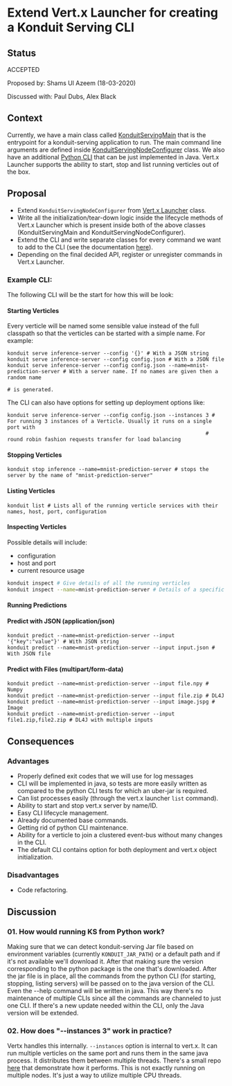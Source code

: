# Extend Vert.x Launcher for creating a Konduit Serving CLI

## Status
ACCEPTED

Proposed by: Shams Ul Azeem (18-03-2020)

Discussed with: Paul Dubs, Alex Black

## Context

Currently, we have a main class called [KonduitServingMain](https://github.com/KonduitAI/konduit-serving/blob/45af79d15abe4912ccd81e78c9d215306472036e/konduit-serving-core/src/main/java/ai/konduit/serving/configprovider/KonduitServingMain.java) that is the entrypoint for a konduit-serving application to run. The main command line arguments are defined inside [KonduitServingNodeConfigurer](https://github.com/KonduitAI/konduit-serving/blob/e791741b80721980f8b66a35ed42f20b30612d5c/konduit-serving-core/src/main/java/ai/konduit/serving/configprovider/KonduitServingNodeConfigurer.java) class. We also have an additional [Python CLI](https://github.com/KonduitAI/konduit-serving/blob/7965965b58217f2b4d983fd41aaea013264491ee/python/cli.py) that can be just implemented in Java. Vert.x Launcher supports the ability to start, stop and list running verticles out of the box.

## Proposal

- Extend `KonduitServingNodeConfigurer` from [Vert.x Launcher](https://vertx.io/docs/vertx-core/java/#_the_vert_x_launcher) class. 
- Write all the initialization/tear-down logic inside the lifecycle methods of Vert.x Launcher which is present inside both of the above classes (KonduitServingMain and KonduitServingNodeConfigurer). 
- Extend the CLI and write separate classes for every command we want to add to the CLI (see the documentation [here](https://vertx.io/docs/vertx-core/java/#_extending_the_vert_x_launcher)). 
- Depending on the final decided API, register or unregister commands in Vert.x Launcher.

### Example CLI:

The following CLI will be the start for how this will be look:

#### Starting Verticles

Every verticle will be named some sensible value instead of the full classpath so that the verticles can be started with a simple name. For example:

    konduit serve inference-server --config '{}' # With a JSON string
    konduit serve inference-server --config config.json # With a JSON file
    konduit serve inference-server --config config.json --name=mnist-prediction-server # With a server name. If no names are given then a random name
                                                                                    # is generated.

The CLI can also have options for setting up deployment options like:

    konduit serve inference-server --config config.json --instances 3 # For running 3 instances of a Verticle. Usually it runs on a single port with 
                                                                    # round robin fashion requests transfer for load balancing

#### Stopping Verticles

    konduit stop inference --name=mnist-prediction-server # stops the server by the name of "mnist-prediction-server"

#### Listing Verticles

    konduit list # Lists all of the running verticle services with their names, host, port, configuration

#### Inspecting Verticles

Possible details will include:
- configuration
- host and port
- current resource usage

```bash
konduit inspect # Give details of all the running verticles
konduit inspect --name=mnist-prediction-server # Details of a specific verticle
```

#### Running Predictions

#### Predict with JSON (application/json)

    konduit predict --name=mnist-prediction-server --input '{"key":"value"}' # With JSON string
    konduit predict --name=mnist-prediction-server --input input.json # With JSON file

#### Predict with Files (multipart/form-data)

    konduit predict --name=mnist-prediction-server --input file.npy # Numpy
    konduit predict --name=mnist-prediction-server --input file.zip # DL4J
    konduit predict --name=mnist-prediction-server --input image.jspg # Image
    konduit predict --name=mnist-prediction-server --input file1.zip,file2.zip # DL4J with multiple inputs

## Consequences 

### Advantages
- Properly defined exit codes that we will use for log messages
- CLI will be implemented in java, so tests are more easily written as compared to the python CLI tests for which an uber-jar is required.
- Can list processes easily (through the vert.x launcher `list` command).
- Ability to start and stop vert.x server by name/ID.
- Easy CLI lifecycle management.
- Already documented base commands.
- Getting rid of python CLI maintenance.
- Ability for a verticle to join a clustered event-bus without many changes in the CLI. 
- The default CLI contains option for both deployment and vert.x object initialization.
  
### Disadvantages
- Code refactoring.

## Discussion

### 01. How would running KS from Python work?
        
Making sure that we can detect konduit-serving Jar file based on environment variables (currently `KONDUIT_JAR_PATH`) or a default path and if it's not available we'll download it. After that making sure the version corresponding to the python package is the one that's downloaded. After the jar file is in place, all the commands from the python CLI (for starting, stopping, listing servers) will be passed on to the java version of the CLI. Even the --help command will be written in java. This way there's no maintenance of multiple CLIs since all the commands are channeled to just one CLI. If there's a new update needed within the CLI, only the Java version will be extended.

### 02. How does "--instances 3" work in practice?

Vertx handles this internally. `--instances` option is internal to vert.x. It can run multiple verticles on the same port and runs them in the same java process. It distributes them between multiple threads. There's a small repo [here](https://github.com/ShamsUlAzeem/VertxMetricsDemonstrator/blob/master/src/main/java/tests/shamsulazeem/VerticleMetricsDemonstrator.java) that demonstrate how it performs. This is not exactly running on multiple nodes. It's just a way to utilize multiple CPU threads.